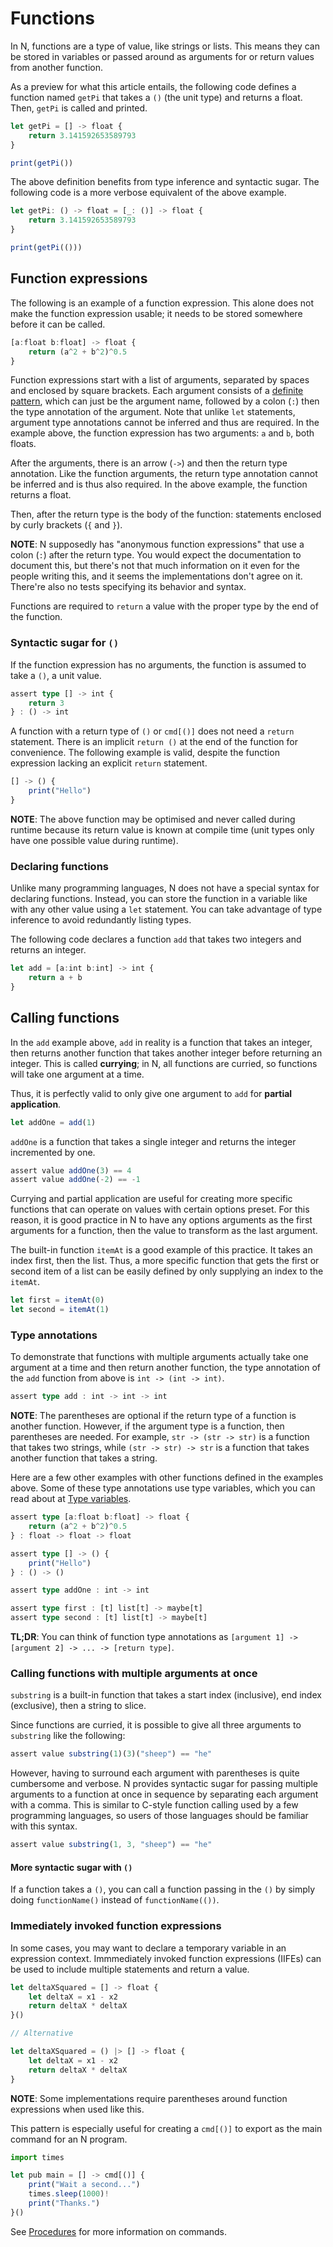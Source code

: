 # Functions

In N, functions are a type of value, like strings or lists. This means they
can be stored in variables or passed around as arguments for or return values
from another function.

As a preview for what this article entails, the following code defines a
function named `getPi` that takes a `()` (the unit type) and returns a float.
Then, `getPi` is called and printed.

```js
let getPi = [] -> float {
	return 3.141592653589793
}

print(getPi())
```

The above definition benefits from type inference and syntactic sugar. The
following code is a more verbose equivalent of the above example.

```js
let getPi: () -> float = [_: ()] -> float {
	return 3.141592653589793
}

print(getPi(()))
```

## Function expressions

The following is an example of a function expression. This alone does not make
the function expression usable; it needs to be stored somewhere before it can be
called.

```js
[a:float b:float] -> float {
	return (a^2 + b^2)^0.5
}
```

Function expressions start with a list of arguments, separated by spaces and
enclosed by square brackets. Each argument consists of a [definite
pattern](./destructuring.md), which can just be the argument name, followed by a
colon (`:`) then the type annotation of the argument. Note that unlike `let`
statements, argument type annotations cannot be inferred and thus are required.
In the example above, the function expression has two arguments: `a` and `b`,
both floats.

After the arguments, there is an arrow (`->`) and then the return type
annotation. Like the function arguments, the return type annotation cannot be
inferred and is thus also required. In the above example, the function returns a
float.

Then, after the return type is the body of the function: statements enclosed by
curly brackets (`{` and `}`).

**NOTE**: N supposedly has "anonymous function expressions" that use a colon
(`:`) after the return type. You would expect the documentation to document
this, but there's not that much information on it even for the people writing
this, and it seems the implementations don't agree on it. There're also no tests
specifying its behavior and syntax.

Functions are required to `return` a value with the proper type by the end of
the function.

### Syntactic sugar for `()`

If the function expression has no arguments, the function is assumed to take a
`()`, a unit value.

```ts
assert type [] -> int {
	return 3
} : () -> int
```

A function with a return type of `()` or `cmd[()]` does not need a `return`
statement. There is an implicit `return ()` at the end of the function for
convenience. The following example is valid, despite the function expression
lacking an explicit `return` statement.

```js
[] -> () {
	print("Hello")
}
```

**NOTE**: The above function may be optimised and never called during runtime
because its return value is known at compile time (unit types only have one
possible value during runtime).

### Declaring functions

Unlike many programming languages, N does not have a special syntax for
declaring functions. Instead, you can store the function in a variable like with
any other value using a `let` statement. You can take advantage of type inference to avoid redundantly listing types.

The following code declares a function `add` that takes two integers and returns
an integer.

```ts
let add = [a:int b:int] -> int {
	return a + b
}
```

## Calling functions

In the `add` example above, `add` in reality is a function that takes an
integer, then returns another function that takes another integer before
returning an integer. This is called **currying**; in N, all functions are
curried, so functions will take one argument at a time.

Thus, it is perfectly valid to only give one argument to `add` for **partial
application**.

```ts
let addOne = add(1)
```

`addOne` is a function that takes a single integer and returns the integer
incremented by one.

```js
assert value addOne(3) == 4
assert value addOne(-2) == -1
```

Currying and partial application are useful for creating more specific functions
that can operate on values with certain options preset. For this reason, it is
good practice in N to have any options arguments as the first arguments for a
function, then the value to transform as the last argument.

The built-in function `itemAt` is a good example of this practice. It takes an
index first, then the list. Thus, a more specific function that gets the first
or second item of a list can be easily defined by only supplying an index to the
`itemAt`.

```js
let first = itemAt(0)
let second = itemAt(1)
```

### Type annotations

To demonstrate that functions with multiple arguments actually take one argument
at a time and then return another function, the type annotation of the `add`
function from above is `int -> (int -> int)`.

```ts
assert type add : int -> int -> int
```

**NOTE**: The parentheses are optional if the return type of a function is
another function. However, if the argument type is a function, then parentheses
are needed. For example, `str -> (str -> str)` is a function that takes two
strings, while `(str -> str) -> str` is a function that takes another function
that takes a string.

Here are a few other examples with other functions defined in the examples
above. Some of these type annotations use type variables, which you can read
about at [Type variables](./generic.md).

```ts
assert type [a:float b:float] -> float {
	return (a^2 + b^2)^0.5
} : float -> float -> float

assert type [] -> () {
	print("Hello")
} : () -> ()

assert type addOne : int -> int

assert type first : [t] list[t] -> maybe[t]
assert type second : [t] list[t] -> maybe[t]
```

**TL;DR**: You can think of function type annotations as `[argument 1] -> [argument 2] -> ... -> [return type]`.

### Calling functions with multiple arguments at once

`substring` is a built-in function that takes a start index (inclusive), end
index (exclusive), then a string to slice.

Since functions are curried, it is possible to give all three arguments to
`substring` like the following:

```js
assert value substring(1)(3)("sheep") == "he"
```

However, having to surround each argument with parentheses is quite cumbersome
and verbose. N provides syntactic sugar for passing multiple arguments to a
function at once in sequence by separating each argument with a comma. This is
similar to C-style function calling used by a few programming languages, so
users of those languages should be familiar with this syntax.

```js
assert value substring(1, 3, "sheep") == "he"
```

#### More syntactic sugar with `()`

If a function takes a `()`, you can call a function passing in the `()` by
simply doing `functionName()` instead of `functionName(())`.

### Immediately invoked function expressions

In some cases, you may want to declare a temporary variable in an expression
context. Immmediately invoked function expressions (IIFEs) can be used to
include multiple statements and return a value.

```js
let deltaXSquared = [] -> float {
	let deltaX = x1 - x2
	return deltaX * deltaX
}()

// Alternative

let deltaXSquared = () |> [] -> float {
	let deltaX = x1 - x2
	return deltaX * deltaX
}
```

**NOTE**: Some implementations require parentheses around function expressions
when used like this.

This pattern is especially useful for creating a `cmd[()]` to export as the main
command for an N program.

```js
import times

let pub main = [] -> cmd[()] {
	print("Wait a second...")
	times.sleep(1000)!
	print("Thanks.")
}()
```

See [Procedures](./async.md) for more information on commands.
